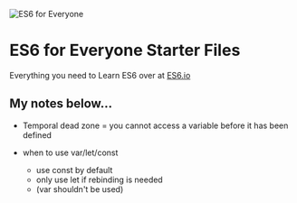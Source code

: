 ![ES6 for Everyone](https://es6.io/images/es6-facebook-share.png?cool=yah)

# ES6 for Everyone Starter Files

Everything you need to Learn ES6 over at [ES6.io](https://ES6.io)

## My notes below...

- Temporal dead zone = you cannot access a variable before it has been defined

- when to use var/let/const
  - use const by default
  - only use let if rebinding is needed
  - (var shouldn't be used)
